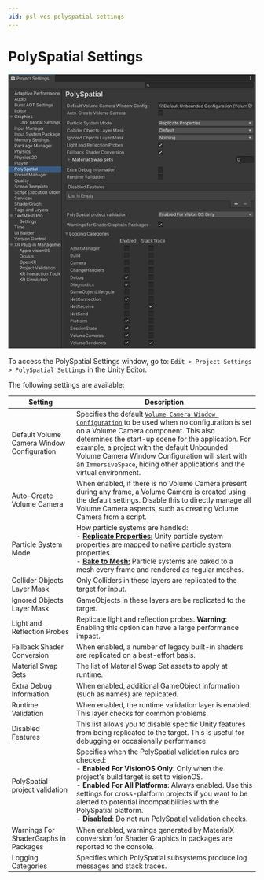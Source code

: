 ```yaml
---
uid: psl-vos-polyspatial-settings
---
```

# PolySpatial Settings

![PolySpatialSettings](images/PolySpatialSettings.png)

To access the PolySpatial Settings window, go to: `Edit > Project Settings > PolySpatial Settings` in the Unity Editor. 

The following settings are available:

| Setting                               | Description                                                                                                                                                                                                                                                                                                                                      |
|---------------------------------------|--------------------------------------------------------------------------------------------------------------------------------------------------------------------------------------------------------------------------------------------------------------------------------------------------------------------------------------------------|
| Default Volume Camera Window Configuration | Specifies the default [`Volume Camera Window Configuration`](VolumeCamera.md#volume-camera-window-configuration-assets) to be used when no configuration is set on a Volume Camera component. This also determines the start-up scene for the application. For example, a project with the default Unbounded Volume Camera Window Configuration will start with an `ImmersiveSpace`, hiding other applications and the virtual environment.                                                                                                                                                          |
| Auto-Create Volume Camera             | When enabled, if there is no Volume Camera present during any frame, a Volume Camera is created using the default settings. Disable this to directly manage all Volume Camera aspects, such as creating Volume Camera from a script.                                                                                                             |
| Particle System Mode                  | How particle systems are handled: <br />- **[Replicate Properties:](SupportedFeatures.md#supported-modes)** Unity particle system properties are mapped to native particle system properties. <br />- **[Bake to Mesh:](SupportedFeatures.md#supported-modes)** Particle systems are baked to a mesh every frame and rendered as regular meshes. |
| Collider Objects Layer Mask           | Only Colliders in these layers are replicated to the target for input.                                                                                                                                                                                                                                                                           |
| Ignored Objects Layer Mask            | GameObjects in these layers are be replicated to the target.                                                                                                                                                                                                                                                                                     |
| Light and Reflection Probes           | Replicate light and reflection probes. **Warning**: Enabling this option can have a large performance impact.                                                                                                                                                                                                                                    |
| Fallback Shader Conversion            | When enabled, a number of legacy built-in shaders are replicated on a best-effort basis.                                                                                                                                                                                                                                                         |
| Material Swap Sets                    | The list of Material Swap Set assets to apply at runtime.                                                                                                                                                                                                                                                                                        |
| Extra Debug Information               | When enabled, additional GameObject information (such as names) are replicated.                                                                                                                                                                                                                                                                  |
| Runtime Validation                    | When enabled, the runtime validation layer is enabled. This layer checks for common problems.                                                                                                                                                                                                                                                    |
| Disabled Features                     | This list allows you to disable specific Unity features from being replicated to the target. This is useful for debugging or occasionally performance.                                                                                                                                                                                           |
| PolySpatial project validation        | Specifies when the PolySpatial validation rules are checked: <br />- **Enabled For VisionOS Only**:  Only when the project's build target is set to visionOS.<br />- **Enabled For All Platforms**:  Always enabled. Use this settings for cross-platform projects if you want to be alerted to potential incompatibilities with the PolySpatial platform.<br />- **Disabled**: Do not run PolySpatial validation checks.
| Warnings For ShaderGraphs in Packages | When enabled, warnings generated by MaterialX conversion for Shader Graphics in packages are reported to the console.                                                                                                                                                                                                                            |
| Logging Categories                    | Specifies which PolySpatial subsystems produce log messages and stack traces.                                                                                                                                                                                                                                                                    |
